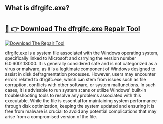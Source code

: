 ## What is dfrgifc.exe? 

# <h2><a href="https://exedetect.com/download.php?dfrgifc.exe">🔗 👉 Download The dfrgifc.exe Repair Tool</a></h2>

[![Download The Repair Tool](https://exedetect.com/download-button.jpg)](https://exedetect.com/download.php?dfrgifc.exe)

dfrgifc.exe is a system file associated with the Windows operating system, specifically linked to Microsoft and carrying the version number 6.0.6001.18000. It is generally considered safe and is not categorized as a virus or malware, as it is a legitimate component of Windows designed to assist in disk defragmentation processes. However, users may encounter errors related to dfrgifc.exe, which can stem from issues such as file corruption, conflicts with other software, or system malfunctions. In such cases, it is advisable to run system scans or utilize Windows' built-in troubleshooting tools to resolve any problems associated with this executable. While the file is essential for maintaining system performance through disk optimization, keeping the system updated and ensuring it is free from malware is crucial to avoid any potential complications that may arise from a compromised version of the file.